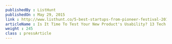 ```yaml
---
publishedBy : ListHunt
publishedOn : May 29, 2015
link : http://www.listhunt.co/5-best-startups-from-pioneer-festival-2015/
articleName : Is It Time To Test Your New Product's Usability? 13 Tech Experts Weigh In
weight : 245 
class : pressArticle
---
```

